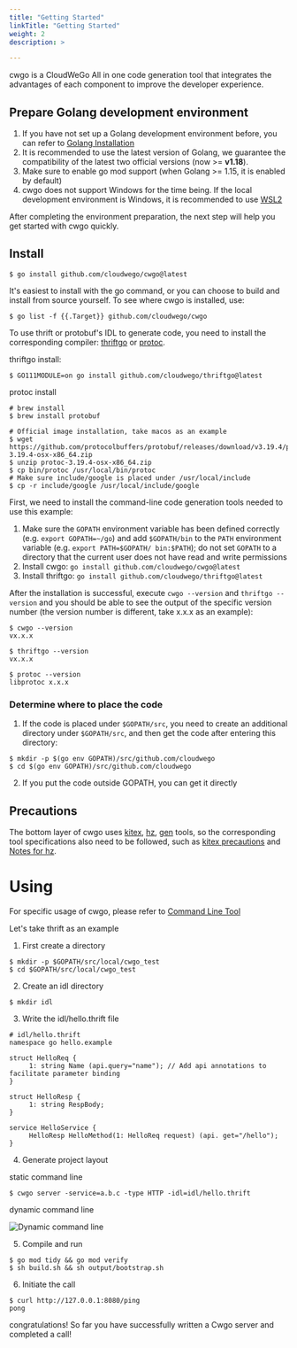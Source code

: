 ```yaml
---
title: "Getting Started"
linkTitle: "Getting Started"
weight: 2
description: >

---
```


cwgo is a CloudWeGo All in one code generation tool that integrates the advantages of each component to improve the developer experience.

## Prepare Golang development environment

1. If you have not set up a Golang development environment before, you can refer to [Golang Installation](https://golang.org/doc/install)
1. It is recommended to use the latest version of Golang, we guarantee the compatibility of the latest two official versions (now >= **v1.18**).
1. Make sure to enable go mod support (when Golang >= 1.15, it is enabled by default)
1. cwgo does not support Windows for the time being. If the local development environment is Windows, it is recommended to use [WSL2](https://docs.microsoft.com/zh-cn/windows/wsl/install)

After completing the environment preparation, the next step will help you get started with cwgo quickly.

## Install

```shell
$ go install github.com/cloudwego/cwgo@latest
```

It's easiest to install with the go command, or you can choose to build and install from source yourself. To see where cwgo is installed, use:

```shell
$ go list -f {{.Target}} github.com/cloudwego/cwgo
```

To use thrift or protobuf's IDL to generate code, you need to install the corresponding compiler: [thriftgo](https://github.com/cloudwego/thriftgo) or [protoc](https://github.com/protocolbuffers/protobuf/releases).

thriftgo install:

```shell
$ GO111MODULE=on go install github.com/cloudwego/thriftgo@latest
```

protoc install

```shell
# brew install
$ brew install protobuf
```

```shell
# Official image installation, take macos as an example
$ wget https://github.com/protocolbuffers/protobuf/releases/download/v3.19.4/protoc-3.19.4-osx-x86_64.zip
$ unzip protoc-3.19.4-osx-x86_64.zip
$ cp bin/protoc /usr/local/bin/protoc
# Make sure include/google is placed under /usr/local/include
$ cp -r include/google /usr/local/include/google
```

First, we need to install the command-line code generation tools needed to use this example:

1. Make sure the `GOPATH` environment variable has been defined correctly (e.g. `export GOPATH=~/go`) and add `$GOPATH/bin` to the `PATH` environment variable (e.g. `export PATH=$GOPATH/ bin:$PATH`); do not set `GOPATH` to a directory that the current user does not have read and write permissions
1. Install cwgo: `go install github.com/cloudwego/cwgo@latest`
1. Install thriftgo: `go install github.com/cloudwego/thriftgo@latest`

After the installation is successful, execute `cwgo --version` and `thriftgo --version` and you should be able to see the output of the specific version number (the version number is different, take x.x.x as an example):

```shell
$ cwgo --version
vx.x.x

$ thriftgo --version
vx.x.x

$ protoc --version
libprotoc x.x.x
```

### Determine where to place the code

1. If the code is placed under `$GOPATH/src`, you need to create an additional directory under `$GOPATH/src`, and then get the code after entering this directory:

```shell
$ mkdir -p $(go env GOPATH)/src/github.com/cloudwego
$ cd $(go env GOPATH)/src/github.com/cloudwego
```

2. If you put the code outside GOPATH, you can get it directly

## Precautions

The bottom layer of cwgo uses [kitex](https://www.cloudwego.io/zh/docs/kitex/tutorials/code-gen/code_generation/), [hz](https://www.cloudwego.io/zh/docs/hertz/tutorials/toolkit/toolkit/), [gen](https://gorm.io/gen/index.html) tools, so the corresponding tool specifications also need to be followed, such as [kitex precautions](https://www.cloudwego.io/zh/docs/kitex/tutorials/code-gen/code_generation/#%E4%BD%BF%E7%94%A8-protobuf-idl-%E7%9A%84%E6%B3%A8%E6%84%8F%E4%BA%8B%E9%A1%B9) and [Notes for hz](https://www.cloudwego.io/zh/docs/hertz/tutorials/toolkit/toolkit/#%E6%B3%A8%E6%84%8F%E4%BA%8B%E9%A1%B9).

# Using

For specific usage of cwgo, please refer to [Command Line Tool](content/en/docs/cwgo/tutorials/cli)

Let's take thrift as an example

1. First create a directory

```shell
$ mkdir -p $GOPATH/src/local/cwgo_test
$ cd $GOPATH/src/local/cwgo_test
```

2. Create an idl directory

```shell
$ mkdir idl
```

3. Write the idl/hello.thrift file

```thrift
# idl/hello.thrift
namespace go hello.example

struct HelloReq {
     1: string Name (api.query="name"); // Add api annotations to facilitate parameter binding
}

struct HelloResp {
     1: string RespBody;
}

service HelloService {
     HelloResp HelloMethod(1: HelloReq request) (api. get="/hello");
}
```

4. Generate project layout

static command line

```shell
$ cwgo server -service=a.b.c -type HTTP -idl=idl/hello.thrift
```

dynamic command line

![Dynamic command line](/img/docs/cwgo_dynamic.gif)

5. Compile and run

```shell
$ go mod tidy && go mod verify
$ sh build.sh && sh output/bootstrap.sh
```

6. Initiate the call

```shell
$ curl http://127.0.0.1:8080/ping
pong
```

congratulations! So far you have successfully written a Cwgo server and completed a call!
